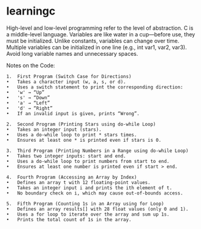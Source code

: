 # learningc
High-level and low-level programming refer to the level of abstraction. C is a middle-level language. Variables are like water in a cup—before use, they must be initialized. Unlike constants, variables can change over time. Multiple variables can be initialized in one line (e.g., int var1, var2, var3). Avoid long variable names and unnecessary spaces.


Notes on the Code:

	1.	First Program (Switch Case for Directions)
	•	Takes a character input (w, a, s, or d).
	•	Uses a switch statement to print the corresponding direction:
	•	'w' → “Up”
	•	's' → “Down”
	•	'a' → “Left”
	•	'd' → “Right”
	•	If an invalid input is given, prints “Wrong”.
 
	2.	Second Program (Printing Stars using do-while Loop)
	•	Takes an integer input (stars).
	•	Uses a do-while loop to print * stars times.
	•	Ensures at least one * is printed even if stars is 0.
 
	3.	Third Program (Printing Numbers in a Range using do-while Loop)
	•	Takes two integer inputs: start and end.
	•	Uses a do-while loop to print numbers from start to end.
	•	Ensures at least one number is printed even if start > end.
 
	4.	Fourth Program (Accessing an Array by Index)
	•	Defines an array t with 12 floating-point values.
	•	Takes an integer input i and prints the ith element of t.
	•	No boundary check on i, which may cause out-of-bounds access.
 
	5.	Fifth Program (Counting 1s in an Array using for Loop)
	•	Defines an array results[] with 28 float values (only 0 and 1).
	•	Uses a for loop to iterate over the array and sum up 1s.
	•	Prints the total count of 1s in the array.
